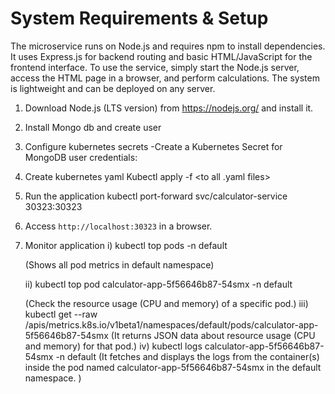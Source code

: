 # System Requirements & Setup

The microservice runs on Node.js and requires npm to install dependencies. It uses Express.js for backend routing and basic HTML/JavaScript for the frontend interface. To use the service, simply start the Node.js server, access the HTML page in a browser, and perform calculations. The system is lightweight and can be deployed on any server.

1) Download Node.js (LTS version) from https://nodejs.org/ and install it.

2) Install Mongo db and create user

3) Configure kubernetes secrets
   -Create a Kubernetes Secret for MongoDB user credentials:
   
4) Create kubernetes yaml
   Kubectl apply -f <to all .yaml files>

5) Run the application
   kubectl port-forward svc/calculator-service 30323:30323
   
6) Access `http://localhost:30323` in a browser.
7) Monitor application
   i) kubectl top pods -n default
   
   (Shows all pod metrics in default namespace)
   
   ii) kubectl top pod calculator-app-5f56646b87-54smx -n default
   
   (Check the resource usage (CPU and memory) of a specific pod.)
   iii) kubectl get --raw /apis/metrics.k8s.io/v1beta1/namespaces/default/pods/calculator-app-5f56646b87-54smx
   (It returns JSON data about resource usage (CPU and memory) for that pod.)
   iv) kubectl logs calculator-app-5f56646b87-54smx -n default
   (It fetches and displays the logs from the container(s) inside the pod named calculator-app-5f56646b87-54smx in the default namespace. )


